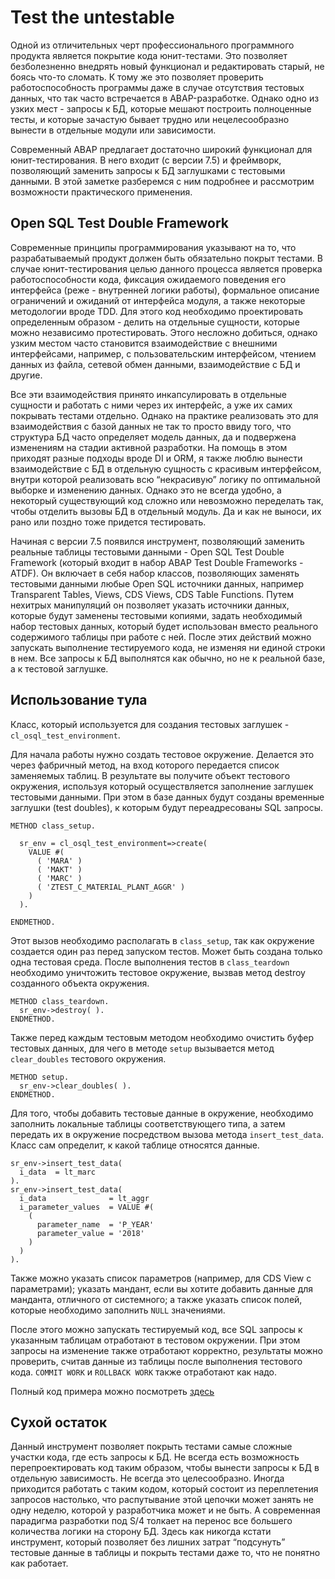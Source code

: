 # Test the untestable

Одной из отличительных черт профессионального программного продукта является покрытие кода юнит-тестами. Это позволяет безболезненно внедрять новый функционал и редактировать старый, не боясь что-то сломать. К тому же это позволяет проверить работоспособность программы даже в случае отсутствия тестовых данных, что так часто встречается в ABAP-разработке. Однако одно из узких мест - запросы к БД, которые мешают построить полноценные тесты, и которые зачастую бывает трудно или нецелесообразно вынести в отдельные модули или зависимости.

Современный ABAP предлагает достаточно широкий функционал для юнит-тестирования. В него входит (с версии 7.5) и фреймворк, позволяющий заменить запросы к БД заглушками с тестовыми данными. В этой заметке разберемся с ним подробнее и рассмотрим возможности практического применения.

## Open SQL Test Double Framework

Современные принципы программирования указывают на то, что разрабатываемый продукт должен быть обязательно покрыт тестами. В случае юнит-тестирования целью данного процесса является проверка работоспособности кода, фиксация ожидаемого поведения его интерфейса (реже - внутренней логики работы), формальное описание ограничений и ожиданий от интерфейса модуля, а также некоторые методологии вроде TDD. Для этого код необходимо проектировать определенным образом - делить на отдельные сущности, которые можно независимо протестировать. Этого несложно добиться, однако узким местом часто становится взаимодействие с внешними интерфейсами, например, с пользовательским интерфейсом, чтением данных из файла, сетевой обмен данными, взаимодействие с БД и другие. 

Все эти взаимодействия принято инкапсулировать в отдельные сущности и работать с ними через их интерфейс, а уже их самих покрывать тестами отдельно. Однако на практике реализовать это для взаимодействия с базой данных не так то просто ввиду того, что структура БД часто определяет модель данных, да и подвержена изменениям на стадии активной разработки. На помощь в этом приходят разные подходы вроде DI и ORM, я также люблю вынести взаимодействие с БД в отдельную сущность с красивым интерфейсом, внутри которой реализовать всю “некрасивую” логику по оптимальной выборке и изменению данных. Однако это не всегда удобно, а некоторый существующий код сложно или невозможно переделать так, чтобы отделить вызовы БД в отдельный модуль. Да и как не выноси, их рано или поздно тоже придется тестировать. 

Начиная с версии 7.5 появился инструмент, позволяющий заменить реальные таблицы тестовыми данными - Open SQL Test Double Framework (который входит в набор ABAP Test Double Frameworks - ATDF). Он включает в себя набор классов, позволяющих заменять тестовыми данными любые Open SQL источники данных, например Transparent Tables, Views, CDS Views, CDS Table Functions. Путем нехитрых манипуляций он позволяет указать источники данных, которые будут заменены тестовыми копиями, задать необходимый набор тестовых данных, который будет использован вместо реального содержимого таблицы при работе с ней. После этих действий можно запускать выполнение тестируемого кода, не изменяя ни единой строки в нем. Все запросы к БД выполнятся как обычно, но не к реальной базе, а к тестовой заглушке.

## Использование тула

Класс, который используется для создания тестовых заглушек - ```cl_osql_test_environment```. 

Для начала работы нужно создать тестовое окружение. Делается это через фабричный метод, на вход которого передается список заменяемых таблиц. В результате вы получите объект тестового окружения, используя который осуществляется заполнение заглушек тестовыми данными. При этом в базе данных будут созданы временные заглушки (test doubles), к которым будут переадресованы SQL запросы.

```abap
METHOD class_setup.

  sr_env = cl_osql_test_environment=>create(
    VALUE #(
      ( 'MARA' )
      ( 'MAKT' )
      ( 'MARC' )
      ( 'ZTEST_C_MATERIAL_PLANT_AGGR' )
    )
  ).

ENDMETHOD. 
```

Этот вызов необходимо располагать в ```class_setup```, так как окружение создается один раз перед запуском тестов. Может быть создана только одна тестовая среда. После выполнения тестов в ```class_teardown``` необходимо уничтожить тестовое окружение, вызвав метод destroy созданного объекта окружения.

```abap
METHOD class_teardown.
  sr_env->destroy( ).
ENDMETHOD.
```

Также перед каждым тестовым методом необходимо очистить буфер тестовых данных, для чего в методе ```setup``` вызывается метод ```clear_doubles``` тестового окружения.

```abap
METHOD setup.
  sr_env->clear_doubles( ).
ENDMETHOD.
```

Для того, чтобы добавить тестовые данные в окружение, необходимо заполнить локальные таблицы соответствующего типа, а затем передать их в окружение посредством вызова метода ```insert_test_data```. Класс сам определит, к какой таблице относятся данные.

```abap
sr_env->insert_test_data(
  i_data  = lt_marc
).
sr_env->insert_test_data(
  i_data              = lt_aggr
  i_parameter_values  = VALUE #( 
    ( 
      parameter_name  = 'P_YEAR' 
      parameter_value = '2018' 
    ) 
  )
).
```

Также можно указать список параметров (например, для CDS View с параметрами); указать мандант, если вы хотите добавить данные для манданта, отличного от системного; а также указать список полей, которые необходимо заполнить ```NULL``` значениями.

После этого можно запускать тестируемый код, все SQL запросы к указанным таблицам отработают в тестовом окружении. При этом запросы на изменение также отработают корректно, результаты можно проверить, считав данные из таблицы после выполнения тестового кода. ```COMMIT WORK``` и ```ROLLBACK WORK``` также отработают как надо.

Полный код примера можно посмотреть [здесь](https://gist.github.com/ilyakaznacheev/736bffaa229602ce010c7305f5c5a48a)


## Сухой остаток

Данный инструмент позволяет покрыть тестами самые сложные участки кода, где есть запросы к БД. Не всегда есть возможность перепроектировать код таким образом, чтобы вынести запросы к БД в отдельную зависимость. Не всегда это целесообразно. Иногда приходится работать с таким кодом, который состоит из переплетения запросов настолько, что распутывание этой цепочки может занять не одну неделю, которой у разработчика может и не быть. А современная парадигма разработки под S/4 толкает на перенос все большего количества логики на сторону БД. Здесь как никогда кстати инструмент, который позволяет без лишних затрат “подсунуть” тестовые данные в таблицы и покрыть тестами даже то, что не понятно как работает.